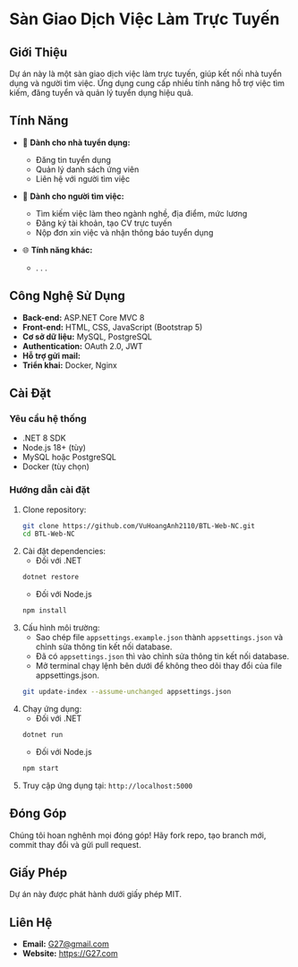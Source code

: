 # Sàn Giao Dịch Việc Làm Trực Tuyến

## Giới Thiệu
Dự án này là một sàn giao dịch việc làm trực tuyến, giúp kết nối nhà tuyển dụng và người tìm việc. Ứng dụng cung cấp nhiều tính năng hỗ trợ việc tìm kiếm, đăng tuyển và quản lý tuyển dụng hiệu quả.

## Tính Năng
- 💼 **Dành cho nhà tuyển dụng:**
  - Đăng tin tuyển dụng
  - Quản lý danh sách ứng viên
  - Liên hệ với người tìm việc
  
- 🤝 **Dành cho người tìm việc:**
  - Tìm kiếm việc làm theo ngành nghề, địa điểm, mức lương
  - Đăng ký tài khoản, tạo CV trực tuyến
  - Nộp đơn xin việc và nhận thông báo tuyển dụng

- 🌐 **Tính năng khác:**
  - . . . 

## Công Nghệ Sử Dụng
- **Back-end:** ASP.NET Core MVC 8
- **Front-end:** HTML, CSS, JavaScript (Bootstrap 5)
- **Cơ sở dữ liệu:** MySQL, PostgreSQL
- **Authentication:** OAuth 2.0, JWT
- **Hỗ trợ gửi mail:** 
- **Triển khai:** Docker, Nginx

## Cài Đặt
### Yêu cầu hệ thống
- .NET 8 SDK
- Node.js 18+ (tùy)
- MySQL hoặc PostgreSQL
- Docker (tùy chọn)

### Hướng dẫn cài đặt
1. Clone repository:
   ```sh
   git clone https://github.com/VuHoangAnh2110/BTL-Web-NC.git
   cd BTL-Web-NC
   ```
2. Cài đặt dependencies:
    - Đối với .NET
   ```sh
   dotnet restore
   ```
    - Đối với Node.js
   ```sh
   npm install
   ```
4. Cấu hình môi trường:
   - Sao chép file `appsettings.example.json` thành `appsettings.json` và chỉnh sửa thông tin kết nối database.
   - Đã có `appsettings.json` thì vào chỉnh sửa thông tin kết nối database.
   - Mở terminal chạy lệnh bên dưới để không theo dõi thay đổi của file appsettings.json.
   ```sh
   git update-index --assume-unchanged appsettings.json
   ```
5. Chạy ứng dụng:
    - Đối với .NET
   ```sh
   dotnet run
   ```
    - Đối với Node.js
   ```sh
   npm start
   ```
7. Truy cập ứng dụng tại: `http://localhost:5000`

## Đóng Góp
Chúng tôi hoan nghênh mọi đóng góp! Hãy fork repo, tạo branch mới, commit thay đổi và gửi pull request.

## Giấy Phép
Dự án này được phát hành dưới giấy phép MIT.

## Liên Hệ
- **Email:** G27@gmail.com
- **Website:** https://G27.com

